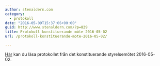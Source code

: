 ```yaml
---
author: stenaldern.com
category:
  - protokoll
date: "2016-05-09T15:37:06+00:00"
guid: http://www.stenaldern.com/?p=829
title: Protokoll konstituerande möte 2016-05-02
url: /protokoll-konstituerande-mote-2016-05-02/

---
```

[Här](/wp-content/uploads/2016/05/konstituerande_mote_20160502.pdf "Protokoll") kan du läsa protokollet från det konstituerande styrelsemötet 2016-05-02.

